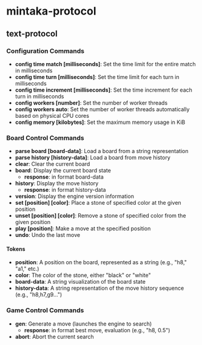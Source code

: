 # mintaka-protocol

## text-protocol

### Configuration Commands

* **config time match [milliseconds]**: Set the time limit for the entire match in milliseconds
* **config time turn [milliseconds]**: Set the time limit for each turn in milliseconds
* **config time increment [milliseconds]**: Set the time increment for each turn in milliseconds
* **config workers [number]**: Set the number of worker threads
* **config workers auto**: Set the number of worker threads automatically based on physical CPU cores
* **config memory [kilobytes]**: Set the maximum memory usage in KiB

### Board Control Commands

* **parse board [board-data]**: Load a board from a string representation
* **parse history [history-data]**: Load a board from move history
* **clear**: Clear the current board
* **board**: Display the current board state
  * **response**: in format board-data
* **history**: Display the move history
  * **response**: in format history-data
* **version**: Display the engine version information
* **set [position] [color]**: Place a stone of specified color at the given position
* **unset [position] [color]**: Remove a stone of specified color from the given position
* **play [position]**: Make a move at the specified position
* **undo**: Undo the last move

#### Tokens

* **position**: A position on the board, represented as a string (e.g., "h8," "a1," etc.)
* **color**: The color of the stone, either "black" or "white"
* **board-data**: A string visualization of the board state
* **history-data**: A string representation of the move history sequence (e.g., "h8,h7,g9...")

### Game Control Commands

* **gen**: Generate a move (launches the engine to search)
  * **response**: in format best move, evaluation (e.g., "h8, 0.5")
* **abort**: Abort the current search
